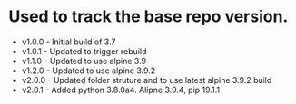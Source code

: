 # Used to track the base repo version.
* v1.0.0 - Initial build of 3.7
* v1.0.1 - Updated to trigger rebuild
* v1.1.0 - Updated to use alpine 3.9
* v1.2.0 - Updated to use alpine 3.9.2
* v2.0.0 - Updated folder struture and to use latest alpine 3.9.2 build
* v2.0.1 - Added python 3.8.0a4.  Alipne 3.9.4, pip 19.1.1
